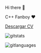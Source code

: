 <!--###
-->


Hi there 👋

C++ Fanboy ❤

<!-- Place this tag where you want the button to render. -->
<a class="github-button" href="https://github.com/buttons/github-buttons/archive/HEAD.zip" data-icon="octicon-download" aria-label="Download buttons/github-buttons on GitHub">Descargar CV</a>

<!--
**Zalcom53/Zalcom53** is a ✨ _special_ ✨ repository because its `README.md` (this file) appears on your GitHub profile.

Here are some ideas to get you started:

- 🔭 I’m currently working on ...
- 🌱 I’m currently learning ...
- 👯 I’m looking to collaborate on ...
- 🤔 I’m looking for help with ...
- 💬 Ask me about ...
- 📫 How to reach me: ...
- 😄 Pronouns: ...
- ⚡ Fun fact: ...
-->

![gitstats](https://github-readme-stats.vercel.app/api?username=Zalcom53&count_private=true&show_icons=true&theme=radical)

![gitlanguages](https://github-readme-stats.vercel.app/api/top-langs/?username=Zalcom53&show_icons=true&theme=radical)
